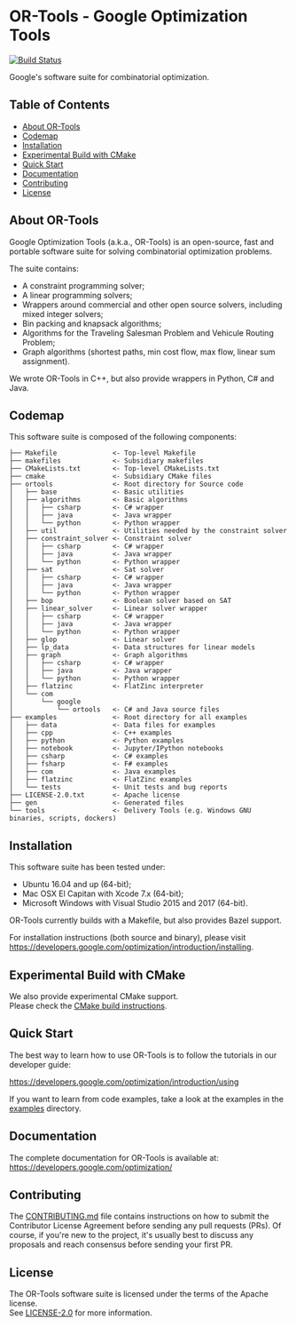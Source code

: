 # OR-Tools - Google Optimization Tools

[![Build
Status](https://travis-ci.org/google/or-tools.svg?branch=master)](https://travis-ci.org/google/or-tools)

Google's software suite for combinatorial optimization.

## Table of Contents

*   [About OR-Tools](#about-or-tools)
*   [Codemap](#codemap)
*   [Installation](#installation)
*   [Experimental Build with CMake](#experimental-build-with-cmake)
*   [Quick Start](#quick-start)
*   [Documentation](#documentation)
*   [Contributing](#contributing)
*   [License](#license)

## About OR-Tools

Google Optimization Tools (a.k.a., OR-Tools) is an open-source, fast and
portable software suite for solving combinatorial optimization problems.

The suite contains:
* A constraint programming solver;
* A linear programming solvers;
* Wrappers around commercial and other open source solvers, including mixed
integer solvers;
* Bin packing and knapsack algorithms;
* Algorithms for the Traveling Salesman Problem and Vehicule Routing Problem;
* Graph algorithms (shortest paths, min cost flow, max flow, linear sum
assignment).

We wrote OR-Tools in C++, but also provide wrappers in Python, C# and
Java.

## Codemap

This software suite is composed of the following components:

```
├── Makefile              <- Top-level Makefile
├── makefiles             <- Subsidiary makefiles
├── CMakeLists.txt        <- Top-level CMakeLists.txt
├── cmake                 <- Subsidiary CMake files
├── ortools               <- Root directory for Source code
│   ├── base              <- Basic utilities
│   ├── algorithms        <- Basic algorithms
│   │   ├── csharp        <- C# wrapper
│   │   ├── java          <- Java wrapper
│   │   └── python        <- Python wrapper
│   ├── util              <- Utilities needed by the constraint solver
│   ├── constraint_solver <- Constraint solver
│   │   ├── csharp        <- C# wrapper
│   │   ├── java          <- Java wrapper
│   │   └── python        <- Python wrapper
│   ├── sat               <- Sat solver
│   │   ├── csharp        <- C# wrapper
│   │   ├── java          <- Java wrapper
│   │   └── python        <- Python wrapper
│   ├── bop               <- Boolean solver based on SAT
│   ├── linear_solver     <- Linear solver wrapper
│   │   ├── csharp        <- C# wrapper
│   │   ├── java          <- Java wrapper
│   │   └── python        <- Python wrapper
│   ├── glop              <- Linear solver
│   ├── lp_data           <- Data structures for linear models
│   ├── graph             <- Graph algorithms
│   │   ├── csharp        <- C# wrapper
│   │   ├── java          <- Java wrapper
│   │   └── python        <- Python wrapper
│   ├── flatzinc          <- FlatZinc interpreter
│   └── com
│       └── google
│           └── ortools   <- C# and Java source files
├── examples              <- Root directory for all examples
│   ├── data              <- Data files for examples
│   ├── cpp               <- C++ examples
│   ├── python            <- Python examples
│   ├── notebook          <- Jupyter/IPython notebooks
│   ├── csharp            <- C# examples
│   ├── fsharp            <- F# examples
│   ├── com               <- Java examples
│   ├── flatzinc          <- FlatZinc examples
│   └── tests             <- Unit tests and bug reports
├── LICENSE-2.0.txt       <- Apache license
├── gen                   <- Generated files
└── tools                 <- Delivery Tools (e.g. Windows GNU binaries, scripts, dockers)
```

## Installation

This software suite has been tested under:
- Ubuntu 16.04 and up (64-bit);
- Mac OSX El Capitan with Xcode 7.x (64-bit);
- Microsoft Windows with Visual Studio 2015 and 2017 (64-bit).

OR-Tools currently builds with a Makefile, but also provides Bazel support.

For installation instructions (both source and binary), please visit
https://developers.google.com/optimization/introduction/installing.

## Experimental Build with CMake

We also provide experimental CMake support.<br>Please check the
[CMake build instructions](cmake/README.md).

## Quick Start

The best way to learn how to use OR-Tools is to follow the tutorials in our
developer guide:

https://developers.google.com/optimization/introduction/using

If you want to learn from code examples, take a look at the examples in the
[examples](examples) directory.

## Documentation

The complete documentation for OR-Tools is available at:
https://developers.google.com/optimization/

## Contributing

The [CONTRIBUTING.md](CONTRIBUTING.md) file contains instructions on how to
submit the Contributor License Agreement before sending any pull requests (PRs).
Of course, if you're new to the project, it's usually best to discuss any
proposals and reach consensus before sending your first PR.

## License

The OR-Tools software suite is licensed under the terms of the Apache license.
<br>See [LICENSE-2.0](LICENSE-2.0.txt) for more information.
